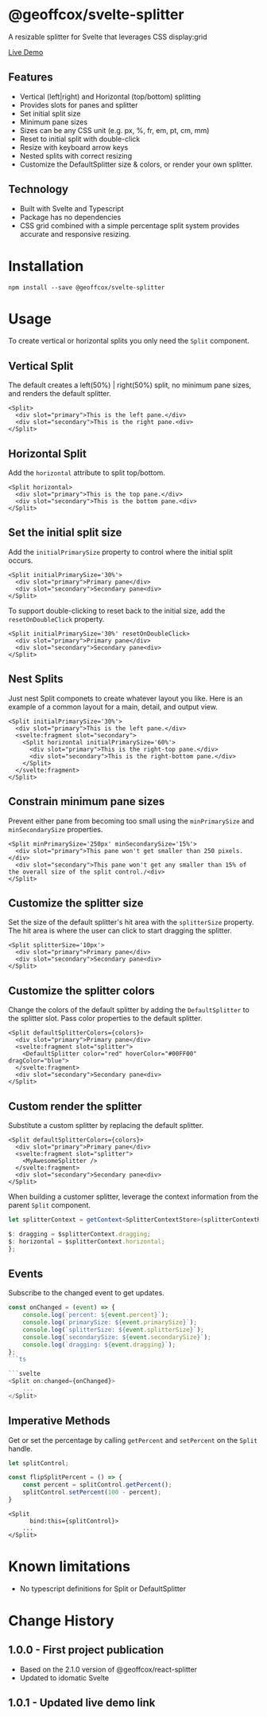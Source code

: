 # @geoffcox/svelte-splitter

A resizable splitter for Svelte that leverages CSS display:grid

[Live Demo](https://geoffcox.github.io/demos/svelte-splitter)

## Features
- Vertical (left|right) and Horizontal (top/bottom) splitting
- Provides slots for panes and splitter
- Set initial split size
- Minimum pane sizes
- Sizes can be any CSS unit (e.g. px, %, fr, em, pt, cm, mm)
- Reset to initial split with double-click
- Resize with keyboard arrow keys
- Nested splits with correct resizing
- Customize the DefaultSplitter size & colors, or render your own splitter.

## Technology
- Built with Svelte and Typescript
- Package has no dependencies
- CSS grid combined with a simple percentage split system provides accurate and responsive resizing.

# Installation

```
npm install --save @geoffcox/svelte-splitter
```
# Usage

To create vertical or horizontal splits you only need the `Split` component.

## Vertical Split
The default creates a left(50%) | right(50%) split, no minimum pane sizes, and renders the default splitter.

```svelte
<Split>
  <div slot="primary">This is the left pane.</div>
  <div slot="secondary">This is the right pane.<div>
</Split>
```

## Horizontal Split
Add the `horizontal` attribute to split top/bottom.

```svelte
<Split horizontal>
  <div slot="primary">This is the top pane.</div>
  <div slot="secondary">This is the bottom pane.<div>
</Split>
```

## Set the initial split size
Add the `initialPrimarySize` property to control where the initial split occurs.

```svelte
<Split initialPrimarySize='30%'>
  <div slot="primary">Primary pane</div>
  <div slot="secondary">Secondary pane<div>
</Split>
```

To support double-clicking to reset back to the initial size, add the `resetOnDoubleClick` property.

```svelte
<Split initialPrimarySize='30%' resetOnDoubleClick>
  <div slot="primary">Primary pane</div>
  <div slot="secondary">Secondary pane<div>
</Split>
```

## Nest Splits
Just nest Split componets to create whatever layout you like.
Here is an example of a common layout for a main, detail, and output view.

```svelte
<Split initialPrimarySize='30%'>
  <div slot="primary">This is the left pane.</div>
  <svelte:fragment slot="secondary">
    <Split horizontal initialPrimarySize='60%'>
      <div slot="primary">This is the right-top pane.</div>
      <div slot="secondary">This is the right-bottom pane.</div>
    </Split>
  </svelte:fragment>
</Split>
```
## Constrain minimum pane sizes
Prevent either pane from becoming too small using the `minPrimarySize` and `minSecondarySize` properties.

```svelte
<Split minPrimarySize='250px' minSecondarySize='15%'>
  <div slot="primary">This pane won't get smaller than 250 pixels.</div>
  <div slot="secondary">This pane won't get any smaller than 15% of the overall size of the split control./<div>
</Split>
```

## Customize the splitter size
Set the size of the default splitter's hit area with the `splitterSize` property.
The hit area is where the user can click to start dragging the splitter.

```svelte
<Split splitterSize='10px'>
  <div slot="primary">Primary pane</div>
  <div slot="secondary">Secondary pane<div>
</Split>
```
## Customize the splitter colors
Change the colors of the default splitter by adding the `DefaultSplitter` to the splitter slot.
Pass color properties to the default splitter.

```svelte
<Split defaultSplitterColors={colors}>
  <div slot="primary">Primary pane</div>
  <svelte:fragment slot="splitter">
    <DefaultSplitter color="red" hoverColor="#00FF00" dragColor="blue">
  </svelte:fragment>
  <div slot="secondary">Secondary pane<div>
</Split>
```
## Custom render the splitter
Substitute a custom splitter by replacing the default splitter.

```svelte
<Split defaultSplitterColors={colors}>
  <div slot="primary">Primary pane</div>
  <svelte:fragment slot="splitter">
    <MyAwesomeSplitter />
  </svelte:fragment>
  <div slot="secondary">Secondary pane<div>
</Split>
```

When building a customer splitter, leverage the context information from the parent `Split` component.

```ts
let splitterContext = getContext<SplitterContextStore>(splitterContextKey);

$: dragging = $splitterContext.dragging;
$: horizontal = $splitterContext.horizontal;
};
```

## Events
Subscribe to the changed event to get updates.

```ts
const onChanged = (event) => {
    console.log(`percent: ${event.percent}`);
    console.log(`primarySize: ${event.primarySize}`);
    console.log(`splitterSize: ${event.splitterSize}`);
    console.log(`secondarySize: ${event.secondarySize}`);
    console.log(`dragging: ${event.dragging}`);
};
```ts

```svelte
<Split on:changed={onChanged}>
    ...
</Split>
```
## Imperative Methods
Get or set the percentage by calling `getPercent` and `setPercent` on the `Split` handle.

```ts
let splitControl;

const flipSplitPercent = () => {
    const percent = splitControl.getPercent();
    splitControl.setPercent(100 - percent);
}
```

```svelte
<Split      
      bind:this={splitControl}>
    ...
</Split>
```

# Known limitations

- No typescript definitions for Split or DefaultSplitter

# Change History

## 1.0.0 - First project publication
- Based on the 2.1.0 version of @geoffcox/react-splitter
- Updated to idomatic Svelte

## 1.0.1 - Updated live demo link